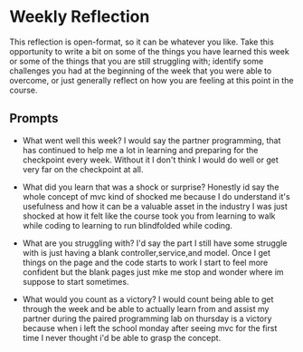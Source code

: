 # Weekly Reflection
This reflection is open-format, so it can be whatever you like. Take this opportunity to write a bit on some of the things you have learned this week or some of the things that you are still struggling with; identify some challenges you had at the beginning of the week that you were able to overcome, or just generally reflect on how you are feeling at this point in the course.

## Prompts
- What went well this week?
I would say the partner programming, that has continued to help me a lot in learning and preparing for the checkpoint every week. Without it I don't think I would do well or get very far on the checkpoint at all.

- What did you learn that was a shock or surprise?
Honestly id say the whole concept of mvc kind of shocked me because I do understand it's usefulness and how it can be a valuable asset in the industry I was just shocked at how it felt like the course took you from learning to walk while coding to learning to run blindfolded while coding.

- What are you struggling with?
I'd say the part I still have some struggle with is just having a blank controller,service,and model. Once I get things on the page and the code starts to work I start to feel more confident but the blank pages just mke me stop and wonder where im suppose to start sometimes.

- What would you count as a victory?
I would count being able to get through the week and be able to actually learn from and assist my partner during the paired programming lab on thursday is a victory because when i left the school monday after seeing mvc for the first time I never thought i'd be able to grasp the concept.
